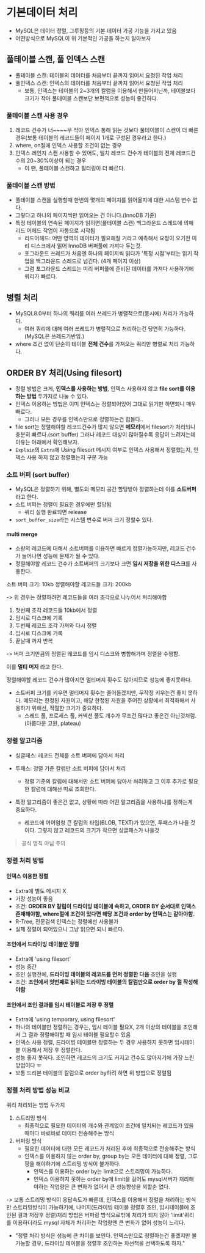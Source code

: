 # 기본데이터 처리
- MySQL은 데이터 정렬, 그루핑등의 기본 데이터 가공 기능을 가지고 있음
- 어떤방식으로 MySQL이 위 기본적인 가공을 하는지 알아보자

## 풀테이블 스캔, 풀 인덱스 스캔
- 풀테이블 스캔: 테이블의 데이터를 처음부터 끝까지 읽어서 요청된 작업 처리
- 풀인덱스 스캔: 인덱스의 데이터를 처음부터 끝까지 읽어서 요청된 작업 처리
  - 보통, 인덱스는 테이블의 2~3개의 칼럼을 이용해서 만들어지닌까, 테이블보다 크기가 작아 풀테이블 스캔보단 보편적으로 성능이 좋긴하다.

### 풀테이블 스캔 사용 경우
1. 레코드 건수가 너~~~~무 작아 인덱스 통해 읽는 것보다 풀테이블이 스캔이 더 빠른 경우(보통 테이블의 레코드들이 페이지 1개로 구성된 경우라고 한다.)
2. where, on절에 인덱스 사용할 조건이 없는 경우
3. 인덱스 레인지 스캔 사용할 수 있어도, 일치 레코드 건수가 테이블의 전체 레코드건수의 20~30%이상이 되는 경우
    - 이 땐, 풀테이블 스캔하고 필터링이 더 빠르다.

### 풀테이블 스캔 방법
- 풀테이블 스캔을 실행할때 한번의 몇개의 페이지를 읽어올지에 대한 시스템 변수 없다.
- 그렇다고 하나의 페이지씩만 읽어오는 건 아니다.(InnoDB 기준)
- 특정 테이블의 연속된 페이지가 읽히면(풀테이블 스캔) 백그라운드 스레드에 의해 리드 어헤드 작업이 자동으로 시작됨
  - 리드어헤드: 어떤 영역의 데이터가 필요해질 거라고 예측해서 요청이 오기전 미리 디스크에서 읽어 InnoDB 버퍼풀에 가져다 두는것.
  - 포그라운드 쓰레드가 처음엔 하나의 페이지씩 읽다가 '특정 시점'부터는 읽기 작업을 백그라운드 스레드로 넘긴다. (4개 페이지 이상)
  - 그럼 포그라운드 스레드는 미리 버퍼풀에 준비된 데이터를 가져다 사용하기에 쿼리가 빠르다.

## 병렬 처리
- MySQL8.0부터 하나의 쿼리를 여러 쓰레드가 병렬적으로(동시에) 처리가 가능하다.
  - 여러 쿼리에 대해 여러 쓰레드가 병렬적으로 처리하는건 당연히 가능하다.(MySQL은 쓰레드기반임.)
- where 조건 없이 단순히 테이블 **전체 건수**를 가져오는 쿼리만 병렬로 처리 가능하다.

## ORDER BY 처리(Using filesort)
- 정렬 방법은 크게, **인덱스를 사용하는 방법**, 인덱스 사용하지 않고 **file sort를 이용하는 방법** 두가지로 나눌 수 있다.
- 인덱스 이용하는 방법은 이미 인덱스는 정렬되어있어 그대로 읽기만 하면되니 매우 빠르다.
  - 그러나 모든 경우를 인덱스만으로 정렬하는건 힘들다..
- file sort는 정렬해야할 레코드건수가 많지 않으면 **메모리**에서 filesort가 처리되니 충분히 빠르다.(sort buffer) 그러나 레코드 대상이 많아질수록 응답이 느려지는데 이유는 아래에서 확인해보자.
- `Explain`의 `Extra`에 Using filesort 메시지 여부로 인덱스 사용해서 정렬했는지, 인덱스 사용 하지 않고 정렬했는지 구분 가능

### 소트 버퍼 (sort buffer)
- MySQL은 정렬하기 위해, 별도의 메모리 공간 할당받아 정렬하는데 이를 **소트버퍼**라고 한다.
- 소트 버퍼는 정렬이 필요한 경우에만 할당됨
  - 쿼리 실행 완료되면 release
- `sort_buffer_size`라는 시스템 변수로 버퍼 크기 정할수 있다.

#### multi merge
- 소량의 레코드에 대해서 소트버퍼를 이용하면 빠르게 정렬가능하지만, 레코드 건수가 늘어나면 성능에 문제가 될 수 있다.
- 정렬해야할 레코드 건수가 소트버퍼의 크기보다 크면 **임시 저장을 위한 디스크**를 사용한다.

소트 버퍼 크기: 10kb
정렬해야할 레코드들 크기: 200kb

-> 위 경우는 정렬하려면 레코드들을 여러 조각으로 나누어서 처리해야함
1. 첫번째 조각 레코드들 10kb에서 정렬
2. 임시로 디스크에 기록
3. 두번째 레코드 조각 가져와 다시 정렬
4. 임시로 디스크에 기록
5. 끝날때 까지 반복

-> 버퍼 크기만큼의 정렬된 레코드를 임시 디스크와 병합해가며 정렬을 수행함.

이를 **멀티 머지** 라고 한다.

정렬해야할 레코드 건수가 많아지면 멀티머지 횟수도 많아지므로 성능에 좋지못하다.
- 소트버퍼 크기를 키우면 멀티머지 횟수는 줄어들겠지만, 무작정 키우는건 좋지 못하다. 메모리는 한정된 자원이고, 해당 한정된 자원을 주어진 상황에서 최적화해서 사용하기 위해선, 적절한 크기가 중요하다.
  - 스레드 풀, 프로세스 풀, 커넥션 풀도 개수가 무조건 많다고 좋은건 아닌것처럼. (아름다운 고원, plateau)

### 정렬 알고리즘
- 싱글패스: 레코드 전체를 소트 버퍼에 담아서 처리
- 투패스: 정렬 기준 칼럼만 소트 버퍼에 담아서 처리
  - 정렬 기준의 칼럼에 대해서만 소트 버퍼에 담아서 처리하고 그 이후 추가로 필요한 칼럼에 대해선 따로 조회한다.

- 특정 알고리즘이 좋은건 없고, 상황에 따라 어떤 알고리즘을 사용하냐를 정하는게 중요하다.
  - 레코드에 어어엄청 큰 칼럼의 타입(BLOB, TEXT)가 있으면, 투패스가 나을 것이다. 그렇지 않고 레코드의 크기가 작으면 싱글패스가 나을것

> 공식 명칙 아님 주의

### 정렬 처리 방법

#### 인덱스 이용한 정렬
- Extra에 별도 메시지 X
- 가장 성능이 좋음
- 조건: **ORDER BY 칼럼이 드라이빙 테이블에 속하고, ORDER BY 순서대로 인덱스 존재해야함, where절에 조건이 있다면 해당 조건과 order by 인덱스는 같아야함.**
- R-Tree, 전문검색 인덱스는 정렬에선 사용불가
- 실제 정렬이 되어있으니 그냥 읽으면 되니 빠르다.

#### 조인에서 드라이빙 테이블만 정렬
- Extra에 'using filesort'
- 성능 중간
- 조인 실행전에, **드라이빙 테이블의 레코드를 먼저 정렬한 다음** 조인을 실행
- 조건: **조인에서 첫번째로 읽히는 드라이빙 테이블의 칼럼만으로 order by 절 작성해야함**
#### 조인에서 조인 결과를 임시 테이블로 저장 후 정렬
- Extra에 'using temporary, using filesort'
- 하나의 테이블만 정렬하는 경우는, 임시 테이블 필요X, 2개 이상의 테이블을 조인해서 그 결과 정렬해야할 때 임시 테이블 필요할수 있음
- 인덱스 사용 정렬, 드라이빙 테이블만 정렬하는 두 경우 사용하지 못하면 임시테이블 이용해서 저장 후 정렬한다.
- 성능 좋지 못하다. 조인하면 레코드의 크기도 커지고 건수도 많아지기에 가장 느린 방법이다 ㅠ
- 보통 드리븐 테이블의 칼럼으로 order by하려 하면 위 방법으로 정렬됨

### 정렬 처리 방법 성능 비교
쿼리 처리되는 방법 두가지
1. 스트리밍 방식
   - 최종적으로 필요한 데이터의 개수와 관계없이 조건에 일치되는 레코드가 있을 때마다 바로바로 데이터 전송해주는 방식
2. 버퍼링 방식
   - 필요한 데이터에 대한 모든 레코드가 처리된 후에 최종적으로 전송해주는 방식
   - 인덱스를 이용하지 않는 order by, group by는 모든 데이터에 대해 정렬, 그루핑을 해야하기에 스트리밍 방식이 불가하다.
     - 인덱스를 이용하는 order by는 limit으로 스트리밍이 가능하다.
     - 인덱스 이용하지 못하는 order by에 limit을 걸어도 mysql서버가 처리해야하는 작업량은 큰 변화가 없어서 큰 성능향상을 꾀할순 없다.

-> 보통 스트리밍 방식이 응답속도가 빠른데, 인덱스를 이용해서 정렬을 처리하는 방식만 스트리밍방식이 가능하기에, 나머지(드라이빙 테이블 정렬후 조인, 임시테이블에 조인된 결과 저장후 정렬)처리 방법은 버퍼링 방식으로밖에 처리가 되지 않아 'limit'쿼리를 이용하더라도 mysql 자체가 처리하는 작업량엔 큰 변화가 없어 성능이 느리다.

- "정렬 처리 방식은 성능에 큰 차이를 보인다. 인덱스만으로 정렬하는건 좋겠지만 불가능할 경우, 드라이빙 테이블을 정렬후 조인하는 차선책을 선택하도록 하자."

